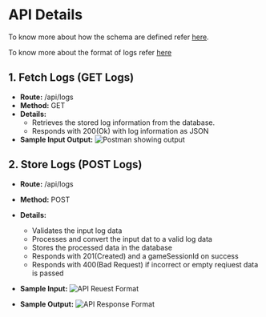 # API Details

To know more about how the schema are defined refer [here](Documentation/SchemaDesign.md).

To know more about the format of logs refer [here](Documentation/JSONFormat.md)

## 1. Fetch Logs (GET Logs)

- **Route:** /api/logs
- **Method:**   GET
- **Details:**
    - Retrieves the stored log information from the database.
    - Responds with 200(Ok) with log information as JSON
- **Sample Input Output:**
     ![Postman showing output](https://github.com/edcsdev/api_backend/assets/113642858/f35f5990-248f-4e15-95ed-879435ce9898)

## 2. Store Logs (POST Logs)
  
- **Route:** /api/logs
- **Method:**   POST
- **Details:**
    - Validates the input log data
    - Processes and convert the input dat to a valid log data
    - Stores the processed data in the database
    - Responds with 201(Created) and a gameSessionId on success
    - Responds with 400(Bad Request) if incorrect or empty reqiuest data is passed
- **Sample Input:**
      ![API Reuest Format](https://github.com/edcsdev/api_backend/assets/113642858/ee84998d-e5ab-4389-9e3b-2ab1b0550b84)

- **Sample Output:**
      ![API Response Format](https://github.com/edcsdev/api_backend/assets/113642858/08b8545c-fbe8-4224-91d2-2648be67e1e8)
